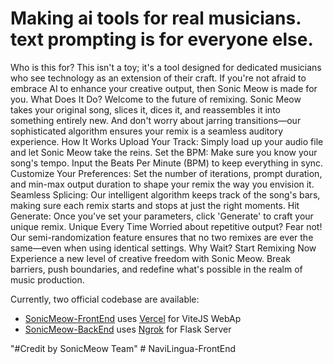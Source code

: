 # Making ai tools for real musicians. text prompting is for everyone else.

Who is this for? This isn't a toy; it's a tool designed for dedicated musicians who see technology as an extension of their craft. If you're not afraid to embrace AI to enhance your creative output, then Sonic Meow is made for you. What Does It Do? Welcome to the future of remixing. Sonic Meow takes your original song, slices it, dices it, and reassembles it into something entirely new. And don't worry about jarring transitions—our sophisticated algorithm ensures your remix is a seamless auditory experience. How It Works Upload Your Track: Simply load up your audio file and let Sonic Meow take the reins. Set the BPM: Make sure you know your song's tempo. Input the Beats Per Minute (BPM) to keep everything in sync. Customize Your Preferences: Set the number of iterations, prompt duration, and min-max output duration to shape your remix the way you envision it. Seamless Splicing: Our intelligent algorithm keeps track of the song's bars, making sure each remix starts and stops at just the right moments. Hit Generate: Once you've set your parameters, click 'Generate' to craft your unique remix. Unique Every Time Worried about repetitive output? Fear not! Our semi-randomization feature ensures that no two remixes are ever the same—even when using identical settings. Why Wait? Start Remixing Now Experience a new level of creative freedom with Sonic Meow. Break barriers, push boundaries, and redefine what's possible in the realm of music production.

Currently, two official codebase are available:

- [SonicMeow-FrontEnd](https://github.com/Lablab-Audio-Craft/SonicMeow-FrontEnd.git) uses [Vercel](https://gpt-audio-craft.vercel.app/) for ViteJS WebAp
- [SonicMeow-BackEnd](https://github.com/Lablab-Audio-Craft/SonicMeow-Backend.git) uses [Ngrok](https://be79-2600-4041-1f2-1500-c5d0-7-7395-63aa.ngrok-free.app/) for Flask Server

"#Credit by SonicMeow Team" 
#   N a v i L i n g u a - F r o n t E n d  
 